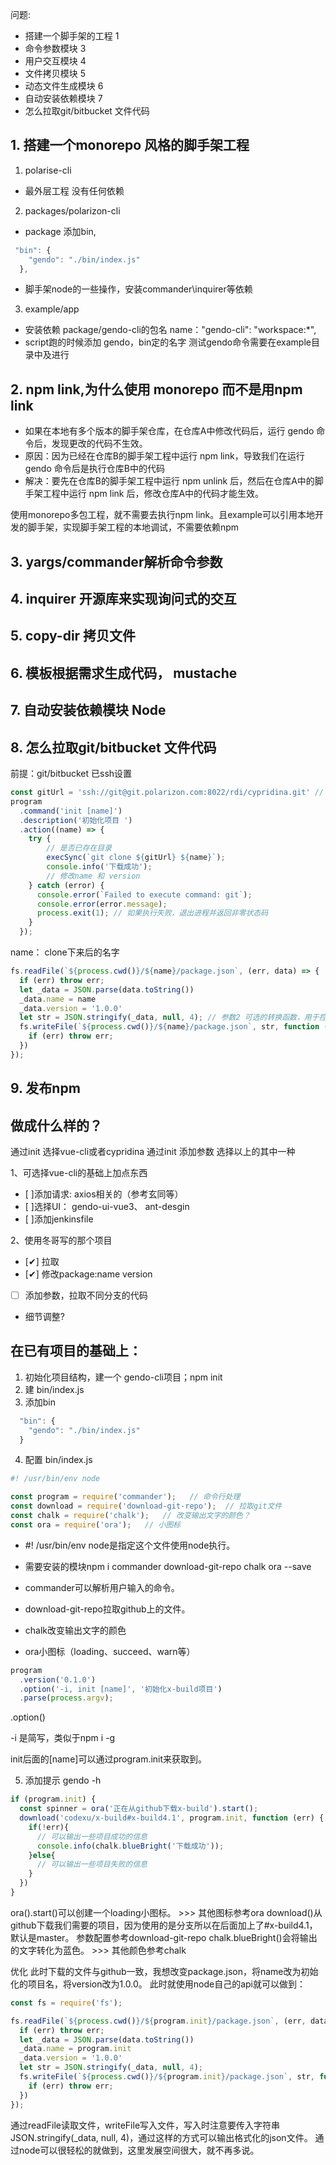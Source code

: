 问题:
- 搭建一个脚手架的工程 1
- 命令参数模块 3
- 用户交互模块 4
- 文件拷贝模块 5
- 动态文件生成模块 6
- 自动安装依赖模块 7
- 怎么拉取git/bitbucket 文件代码

## 1. 搭建一个monorepo 风格的脚手架工程
1. polarise-cli 
-  最外层工程 没有任何依赖
2.  packages/polarizon-cli 
-  package 添加bin,
```js
 "bin": {
    "gendo": "./bin/index.js"
  },
  ```
-  脚手架node的一些操作，安装commander\inquirer等依赖
3. example/app
- 安装依赖 package/gendo-cli的包名 name："gendo-cli": "workspace:*",
- script跑的时候添加 gendo，bin定的名字
测试gendo命令需要在example目录中及进行

## 2. npm link,为什么使用 monorepo 而不是用npm link
- 如果在本地有多个版本的脚手架仓库，在仓库A中修改代码后，运行 gendo 命令后，发现更改的代码不生效。
- 原因：因为已经在仓库B的脚手架工程中运行 npm link，导致我们在运行 gendo 命令后是执行仓库B中的代码
- 解决：要先在仓库B的脚手架工程中运行 npm unlink 后，然后在仓库A中的脚手架工程中运行 npm link 后，修改仓库A中的代码才能生效。

使用monorepo多包工程，就不需要去执行npm link。且example可以引用本地开发的脚手架，实现脚手架工程的本地调试，不需要依赖npm

## 3. yargs/commander解析命令参数
## 4. inquirer 开源库来实现询问式的交互
## 5. copy-dir 拷贝文件
## 6. 模板根据需求生成代码， mustache
## 7. 自动安装依赖模块 Node
## 8. 怎么拉取git/bitbucket 文件代码
前提：git/bitbucket 已ssh设置
```js
const gitUrl = 'ssh://git@git.polarizon.com:8022/rdi/cypridina.git' // 模板地址
program
  .command('init [name]')
  .description('初始化项目 ')
  .action((name) => {
    try {
        // 是否已存在目录
        execSync(`git clone ${gitUrl} ${name}`);
        console.info('下载成功');
        // 修改name 和 version
    } catch (error) {
      console.error(`Failed to execute command: git`);
      console.error(error.message);
      process.exit(1); // 如果执行失败，退出进程并返回非零状态码
    }
  });
```
name： clone下来后的名字
```js
fs.readFile(`${process.cwd()}/${name}/package.json`, (err, data) => {
  if (err) throw err;
  let _data = JSON.parse(data.toString())
  _data.name = name
  _data.version = '1.0.0'
  let str = JSON.stringify(_data, null, 4); // 参数2 可选的转换函数，用于控制生成的 JSON 字符串中每个属性的值，如果不需要可以传入 null。参数3： （数字）缩进空格数，可以是字符串
  fs.writeFile(`${process.cwd()}/${name}/package.json`, str, function (err) {
    if (err) throw err;
  })
});
```

## 9. 发布npm


## 做成什么样的？
通过init 选择vue-cli或者cypridina
通过init 添加参数 选择以上的其中一种

1、可选择vue-cli的基础上加点东西
- [ ]添加请求: axios相关的（参考玄同等）
- [ ]选择UI： gendo-ui-vue3、 ant-desgin
- [ ]添加jenkinsfile

2、使用冬哥写的那个项目
- [✔] 拉取 
- [✔] 修改package:name version
- [ ] 添加参数，拉取不同分支的代码
- 细节调整?

## 在已有项目的基础上：
1. 初始化项目结构，建一个 gendo-cli项目；npm init
2. 建 bin/index.js
3. 添加bin
```js
  "bin": {
    "gendo": "./bin/index.js"
  }
  ```
4. 配置 bin/index.js
```js
#! /usr/bin/env node

const program = require('commander');   // 命令行处理
const download = require('download-git-repo');  // 拉取git文件
const chalk = require('chalk');   // 改变输出文字的颜色？
const ora = require('ora');   // 小图标

```
- #! /usr/bin/env node是指定这个文件使用node执行。
- 需要安装的模块npm i commander download-git-repo chalk ora --save

- commander可以解析用户输入的命令。
- download-git-repo拉取github上的文件。
- chalk改变输出文字的颜色
- ora小图标（loading、succeed、warn等）

```js
program
  .version('0.1.0')
  .option('-i, init [name]', '初始化x-build项目')
  .parse(process.argv);
  ```

.option()

-i 是简写，类似于npm i -g

init后面的[name]可以通过program.init来获取到。

5. 添加提示 gendo -h

```js
if (program.init) {
  const spinner = ora('正在从github下载x-build').start();
  download('codexu/x-build#x-build4.1', program.init, function (err) {
    if(!err){
      // 可以输出一些项目成功的信息
      console.info(chalk.blueBright('下载成功'));
    }else{
      // 可以输出一些项目失败的信息
    }
  })
}

```

ora().start()可以创建一个loading小图标。 >>> 其他图标参考ora
download()从github下载我们需要的项目，因为使用的是分支所以在后面加上了#x-build4.1，默认是master。 参数配置参考download-git-repo
chalk.blueBright()会将输出的文字转化为蓝色。 >>> 其他颜色参考chalk


优化
此时下载的文件与github一致，我想改变package.json，将name改为初始化的项目名，将version改为1.0.0。
此时就使用node自己的api就可以做到：

```js
const fs = require('fs');

fs.readFile(`${process.cwd()}/${program.init}/package.json`, (err, data) => {
  if (err) throw err;
  let _data = JSON.parse(data.toString())
  _data.name = program.init
  _data.version = '1.0.0'
  let str = JSON.stringify(_data, null, 4);
  fs.writeFile(`${process.cwd()}/${program.init}/package.json`, str, function (err) {
    if (err) throw err;
  })
});
```

通过readFile读取文件，writeFile写入文件，写入时注意要传入字符串JSON.stringify(_data, null, 4)，通过这样的方式可以输出格式化的json文件。
通过node可以很轻松的就做到，这里发展空间很大，就不再多说。
